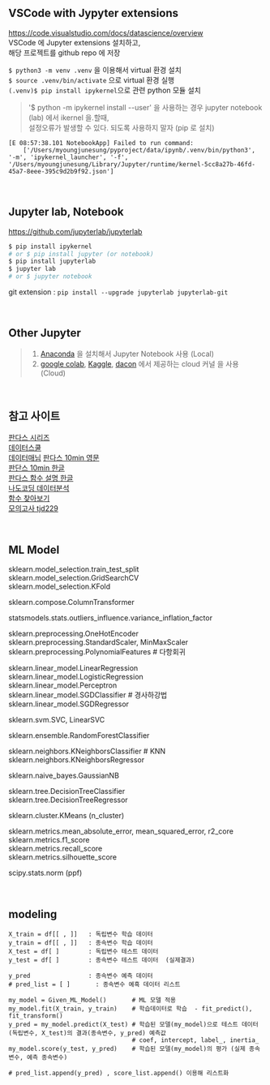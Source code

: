 ## VSCode with Jypyter extensions
https://code.visualstudio.com/docs/datascience/overview  
VSCode 에 Jupyter extensions 설치하고,  
해당 프로젝트를 github repo 에 저장  

```$ python3 -m venv .venv``` 을 이용해서 virtual 환경 설치   
```$ source .venv/bin/activate``` 으로 virtual 환경 실행   
```(.venv)$ pip install ipykernel```으로 관련 python 모듈 설치  

> '$ python -m ipykernel install --user' 을 사용하는 경우 jupyter notebook (lab) 에서 ikernel 을.할때,  
설정오류가 발생할 수 있다. 되도록 사용하지 말자 (pip 로 설치)

```
[E 08:57:38.101 NotebookApp] Failed to run command:
    ['/Users/myoungjunesung/pyproject/data/ipynb/.venv/bin/python3', '-m', 'ipykernel_launcher', '-f', '/Users/myoungjunesung/Library/Jupyter/runtime/kernel-5cc8a27b-46fd-45a7-8eee-395c9d2b9f92.json']
```
</br>

## Jupyter lab, Notebook
https://github.com/jupyterlab/jupyterlab
```bash
$ pip install ipykernel
# or $ pip install jupyter (or notebook)
$ pip install jupyterlab
$ jupyter lab  
# or $ jupyter notebook 
```
git extension : ```pip install --upgrade jupyterlab jupyterlab-git```

</br>

## Other Jupyter 
> 1. [Anaconda](https://www.anaconda.com/) 을 설치해서 Jupyter Notebook 사용  (Local)  
> 2. [google colab](https://colab.research.google.com), [Kaggle](https://www.kaggle.com), [dacon](https://dacon.io/) 에서 제공하는 cloud 커널 을 사용  (Cloud)  

</br>

## 참고 사이트

[판다스 시리즈](https://passwd.tistory.com/entry/Python-Pandas-Series-1)  
[데이터스쿨](https://datascienceschool.net/intro.html)  
[데이터매님](https://www.datamanim.com/dataset/99_pandas/pandasMain.html) 
[판다스 10min 영문](https://pandas.pydata.org/docs/user_guide/10min.html#)  
[판단스 10min 한글](https://dandyrilla.github.io/2017-08-12/pandas-10min/)  
[판다스 함수 설명 한글](https://runebook.dev/ko/docs/pandas/-index-#DataFrame)  
[나도코딩 데이터분석](https://nadocoding.tistory.com/90)  
[함수 찾아보기](https://wikidocs.net/book/7188)  
[모의고사 tjd229](http://tjd229.tistory.com/category/Computer%20Science/Data%20Science)

</br>

## ML Model

sklearn.model_selection.train_test_split   
sklearn.model_selection.GridSearchCV  
sklearn.model_selection.KFold  

sklearn.compose.ColumnTransformer  

statsmodels.stats.outliers_influence.variance_inflation_factor  

sklearn.preprocessing.OneHotEncoder  
sklearn.preprocessing.StandardScaler, MinMaxScaler  
sklearn.preprocessing.PolynomialFeatures   # 다항회귀  

sklearn.linear_model.LinearRegression   
sklearn.linear_model.LogisticRegression  
sklearn.linear_model.Perceptron  
sklearn.linear_model.SGDClassifier        # 경사하강법  
sklearn.linear_model.SGDRegressor  

sklearn.svm.SVC, LinearSVC  

sklearn.ensemble.RandomForestClassifier  

sklearn.neighbors.KNeighborsClassifier    # KNN  
sklearn.neighbors.KNeighborsRegressor  

sklearn.naive_bayes.GaussianNB  

sklearn.tree.DecisionTreeClassifier  
sklearn.tree.DecisionTreeRegressor   

sklearn.cluster.KMeans (n_cluster)   

sklearn.metrics.mean_absolute_error, mean_squared_error, r2_core  
sklearn.metrics.f1_score  
sklearn.metrics.recall_score   
sklearn.metrics.silhouette_score  
   
scipy.stats.norm (ppf)   

</br>

## modeling
```
X_train = df[[ , ]]   : 독립변수 학습 데이터  
y_train = df[[ , ]]   : 종속변수 학습 데이터  
X_test = df[ ]        : 독립변수 테스트 데이터  
y_test = df[ ]        : 종속변수 테스트 데이터  (실제결과)

y_pred                : 종속변수 예측 데이터  
# pred_list = [ ]       : 종속변수 예흑 데이터 리스트  

my_model = Given_ML_Model()       # ML 모델 적용  
my_model.fit(X_train, y_train)    # 학습데이터로 학습  - fit_predict(), fit_transform()  
y_pred = my_model.predict(X_test) # 학습된 모델(my_model)으로 테스트 데이터 (독립변수, X_test)의 결과(종속변수, y_pred) 예측값  
                                  # coef, intercept, label_, inertia_
my_model.score(y_test, y_pred)    # 학습된 모델(my_model)의 평가 (실제 종속변수, 예측 종속변수)

# pred_list.append(y_pred) , score_list.append() 이용해 리스트화  

```
